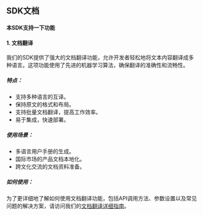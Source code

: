 ## SDK文档
 
#### 本SDK支持一下功能
#### 1. 文档翻译

我们的SDK提供了强大的文档翻译功能，允许开发者轻松地将文本内容翻译成多种语言。这项功能使用了先进的机器学习算法，确保翻译的准确性和流畅性。

##### 特点：
- 支持多种语言的互译。
- 保持原文的格式和布局。
- 支持批量文档翻译，提高工作效率。
- 易于集成，快速部署。

##### 使用场景：
- 多语言用户手册的生成。
- 国际市场的产品文档本地化。
- 跨文化交流的文档资料准备。

##### 如何使用：
为了更详细地了解如何使用文档翻译功能，包括API调用方法、参数设置以及常见问题的解决方案，请访问我们的[文档翻译详细指南](file_translation.md)。